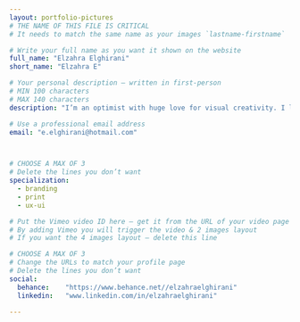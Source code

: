 ```yaml
---
layout: portfolio-pictures
# THE NAME OF THIS FILE IS CRITICAL
# It needs to match the same name as your images `lastname-firstname`

# Write your full name as you want it shown on the website
full_name: "Elzahra Elghirani"
short_name: "Elzahra E"

# Your personal description — written in first-person
# MIN 100 characters
# MAX 140 characters
description: "I’m an optimist with huge love for visual creativity. I love fashion, reading, comedy, science, a sprinkle of philosophy and a whole lot of coffee! I also enjoy romantic walks to the fridge."

# Use a professional email address
email: "e.elghirani@hotmail.com"



# CHOOSE A MAX OF 3
# Delete the lines you don’t want
specialization:
  - branding
  - print
  - ux-ui

# Put the Vimeo video ID here — get it from the URL of your video page
# By adding Vimeo you will trigger the video & 2 images layout
# If you want the 4 images layout — delete this line

# CHOOSE A MAX OF 3
# Change the URLs to match your profile page
# Delete the lines you don’t want
social:
  behance:    "https://www.behance.net//elzahraelghirani"
  linkedin:   "www.linkedin.com/in/elzahraelghirani"

---
```

